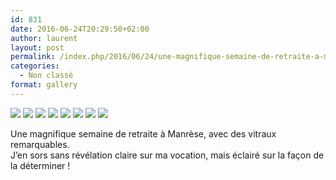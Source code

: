 ```yaml
---
id: 831
date: 2016-06-24T20:29:50+02:00
author: laurent
layout: post
permalink: /index.php/2016/06/24/une-magnifique-semaine-de-retraite-a-manrese-avec/
categories:
  - Non classé
format: gallery
---
```

<img src="/images/2016/06/tumblr_o9am9sI6PE1uuvt0bo1_1280.jpg" />
<img src="/images/2016/06/tumblr_o9am9sI6PE1uuvt0bo2_1280.jpg" />
<img src="/images/2016/06/tumblr_o9am9sI6PE1uuvt0bo3_1280.jpg" />
<img src="/images/2016/06/tumblr_o9am9sI6PE1uuvt0bo4_1280.jpg" />
<img src="/images/2016/06/tumblr_o9am9sI6PE1uuvt0bo5_1280.jpg" />
<img src="/images/2016/06/tumblr_o9am9sI6PE1uuvt0bo6_1280.jpg" />
<img src="/images/2016/06/tumblr_o9am9sI6PE1uuvt0bo7_1280.jpg" />
<img src="/images/2016/06/tumblr_o9am9sI6PE1uuvt0bo8_1280.jpg" />

Une magnifique semaine de retraite à Manrèse, avec des vitraux remarquables.  
J&rsquo;en sors sans révélation claire sur ma vocation, mais éclairé sur la façon de la déterminer !